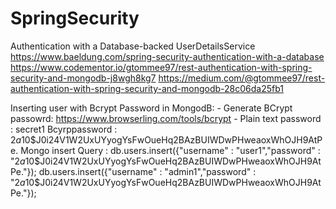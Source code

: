 # SpringSecurity


Authentication with a Database-backed UserDetailsService
	https://www.baeldung.com/spring-security-authentication-with-a-database
	https://www.codementor.io/gtommee97/rest-authentication-with-spring-security-and-mongodb-j8wgh8kg7
	https://medium.com/@gtommee97/rest-authentication-with-spring-security-and-mongodb-28c06da25fb1
	
	
Inserting user with Bcrypt Password in MongodB:
	- Generate BCrypt passowrd: https://www.browserling.com/tools/bcrypt
	- Plain text password : secret1 Bcyrppassword : $2a$10$J0i24V1W2UxUYyogYsFwOueHq2BAzBUIWDwPHweaoxWhOJH9AtPe.
	Mongo insert Query : 
	db.users.insert({"username" : "user1","password" : "$2a$10$J0i24V1W2UxUYyogYsFwOueHq2BAzBUIWDwPHweaoxWhOJH9AtPe."});
	db.users.insert({"username" : "admin1","password" : "$2a$10$J0i24V1W2UxUYyogYsFwOueHq2BAzBUIWDwPHweaoxWhOJH9AtPe."});

